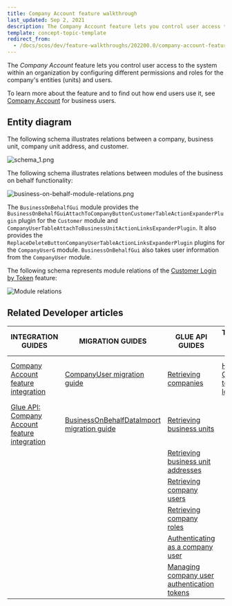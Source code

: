 ```yaml
---
title: Company Account feature walkthrough
last_updated: Sep 2, 2021
description: The Company Account feature lets you control user access to the system within an organization by configuring different permissions and roles for the company's entities (units) and users.
template: concept-topic-template
redirect_from:
  - /docs/scos/dev/feature-walkthroughs/202200.0/company-account-feature-walkthrough/company-account-feature-walkthrough.html
---
```


The _Company Account_ feature lets you control user access to the system within an organization by configuring different permissions and roles for the company's entities (units) and users.


To learn more about the feature and to find out how end users use it, see [Company Account](/docs/scos/user/features/{{page.version}}/company-account-feature-overview/company-account-feature-overview.html) for business users.


## Entity diagram

The following schema illustrates relations between a company, business unit, company unit address, and customer.

<div class="width-100">

![schema_1.png](https://spryker.s3.eu-central-1.amazonaws.com/docs/Features/Company+Account+Management/Company+Account/Company+Account:+Module+Relations/schema_1.png)

</div>

The following schema illustrates relations between modules of the business on behalf functionality:

<div class="width-100">

![business-on-behalf-module-relations.png](https://spryker.s3.eu-central-1.amazonaws.com/docs/Features/Company+Account+Management/Business+on+Behalf/Business+on+Behalf+Feature+Overview/business-on-behalf-module-relations.png)

</div>

The `BusinessOnBehalfGui` module provides the `BusinessOnBehalfGuiAttachToCompanyButtonCustomerTableActionExpanderPlugin` plugin for the `Customer` module and `CompanyUserTableAttachToBusinessUnitActionLinksExpanderPlugin`. It also provides the `ReplaceDeleteButtonCompanyUserTableActionLinksExpanderPlugin` plugins for the `CompanyUserG` module. `BusinessOnBehalfGui` also takes user information from the `CompanyUser` module.

The following schema represents module relations of the [Customer Login by Token](/docs/scos/user/features/{{page.version}}/company-account-feature-overview/customer-login-by-token-overview.html) feature:

<div class="width-100">

![Module relations](https://spryker.s3.eu-central-1.amazonaws.com/docs/Features/Workflow+&+Process+Management/Customer+Login+by+Token/Customer+Login+by+Token+Feature+Overview/customer-login-by-token-module-relations.png)

</div>

## Related Developer articles

| INTEGRATION GUIDES | MIGRATION GUIDES | GLUE API GUIDES | TUTORIALS AND HOWTOS | REFERENCES |
|---------|---------|---------|---------|---------|
| [Company Account feature integration](/docs/scos/dev/feature-integration-guides/{{page.version}}/company-account-feature-integration.html)| [CompanyUser migration guide](/docs/scos/dev/module-migration-guides/migration-guide-companyuser.html)  | [Retrieving companies](/docs/scos/dev/glue-api-guides/{{page.version}}/managing-b2b-account/retrieving-companies.html) |[ HowTo - Generate a token for login](/docs/scos/dev/tutorials-and-howtos/howtos/feature-howtos/howto-generate-a-token-for-login.html)  | [Customer Login by Token reference information](/docs/scos/dev/feature-walkthroughs/{{page.version}}/company-account-feature-walkthrough/customer-login-by-token-reference-information.html) |
| [Glue API: Company Account feature integration](/docs/scos/dev/feature-integration-guides/{{page.version}}/glue-api/glue-api-company-account-feature-integration.html) | [BusinessOnBehalfDataImport migration guide](/docs/scos/dev/module-migration-guides/migration-guide-business-on-behalf-data-import.html)  | [Retrieving business units](/docs/scos/dev/glue-api-guides/{{page.version}}/managing-b2b-account/retrieving-business-units.html)  |   |   |
|   |   | [Retrieving business unit addresses](/docs/scos/dev/glue-api-guides/{{page.version}}/managing-b2b-account/retrieving-business-unit-addresses.html) |   |   |
|   |   | [Retrieving company users](/docs/scos/dev/glue-api-guides/{{page.version}}/managing-b2b-account/retrieving-company-users.html)  |   |   |
|   |   | [Retrieving company roles](/docs/scos/dev/glue-api-guides/{{page.version}}/managing-b2b-account/retrieving-company-roles.html)  |   |   |
|   |   | [Authenticating as a company user](/docs/scos/dev/glue-api-guides/{{page.version}}/managing-b2b-account/authenticating-as-a-company-user.html)  |   |   |
|   |   | [Managing company user authentication tokens](/docs/scos/dev/glue-api-guides/{{page.version}}/managing-b2b-account/managing-company-user-authentication-tokens.html)  |   |   |

